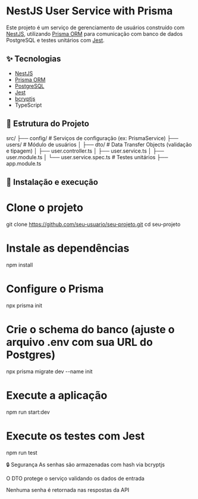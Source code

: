 # NestJS User Service with Prisma

Este projeto é um serviço de gerenciamento de usuários construído com [NestJS](https://nestjs.com/), utilizando [Prisma ORM](https://www.prisma.io/) para comunicação com banco de dados PostgreSQL e testes unitários com [Jest](https://jestjs.io/).

## ✨ Tecnologias

- [NestJS](https://nestjs.com/)
- [Prisma ORM](https://www.prisma.io/)
- [PostgreSQL](https://www.postgresql.org/)
- [Jest](https://jestjs.io/)
- [bcryptjs](https://www.npmjs.com/package/bcryptjs)
- TypeScript

## 📁 Estrutura do Projeto
src/
├── config/ # Serviços de configuração (ex: PrismaService)
├── users/ # Módulo de usuários
│ ├── dto/ # Data Transfer Objects (validação e tipagem)
│ ├── user.controller.ts
│ ├── user.service.ts
│ ├── user.module.ts
│ └── user.service.spec.ts # Testes unitários
├── app.module.ts


## 🚀 Instalação e execução


# Clone o projeto
git clone https://github.com/seu-usuario/seu-projeto.git
cd seu-projeto

# Instale as dependências
npm install

# Configure o Prisma
npx prisma init

# Crie o schema do banco (ajuste o arquivo .env com sua URL do Postgres)
npx prisma migrate dev --name init

# Execute a aplicação
npm run start:dev

# Execute os testes com Jest
npm run test

🔒 Segurança
As senhas são armazenadas com hash via bcryptjs

O DTO protege o serviço validando os dados de entrada

Nenhuma senha é retornada nas respostas da API


